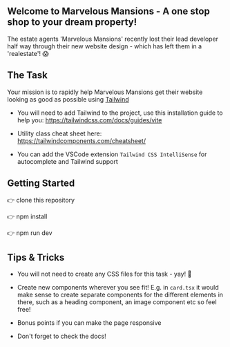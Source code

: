 ## Welcome to Marvelous Mansions - A one stop shop to your dream property!

The estate agents 'Marvelous Mansions' recently lost their lead developer half way through their new website design - which has left them in a 'realestate'! 😱


## The Task

Your mission is to rapidly help Marvelous Mansions get their website looking as good as possible using [Tailwind](https://tailwindcss.com/)

- You will need to add Tailwind to the project, use this installation guide to help you:
https://tailwindcss.com/docs/guides/vite

- Utility class cheat sheet here: https://tailwindcomponents.com/cheatsheet/

- You can add the VSCode extension `Tailwind CSS IntelliSense` for autocomplete and Tailwind support


## Getting Started

👉 clone this repository

👉 npm install 

👉 npm run dev


## Tips & Tricks

- You will not need to create any CSS files for this task - yay! 🎉

- Create new components wherever you see fit! E.g. in `card.tsx` it would make sense to create separate components for the different elements in there, such as a heading component, an image component etc so feel free!

- Bonus points if you can make the page responsive

- Don't forget to check the docs!


